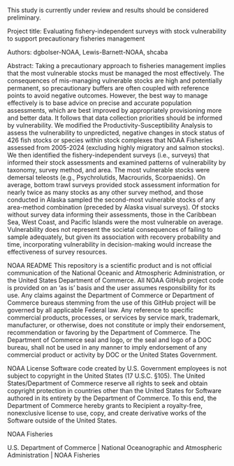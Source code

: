 This study is currently under review and results should be considered preliminary. 

Project title: Evaluating fishery-independent surveys with stock vulnerability to support precautionary fisheries management

Authors: dgbolser-NOAA, Lewis-Barnett-NOAA, shcaba

Abstract:
Taking a precautionary approach to fisheries management implies that the most vulnerable stocks must be managed the most effectively. The consequences of mis-managing vulnerable stocks are high and potentially permanent, so precautionary buffers are often coupled with reference points to avoid negative outcomes. However, the best way to manage effectively is to base advice on precise and accurate population assessments, which are best improved by appropriately provisioning more and better data. It follows that data collection priorities should be informed by vulnerability. We modified the Productivity-Susceptibility Analysis to assess the vulnerability to unpredicted, negative changes in stock status of 426 fish stocks or species within stock complexes that NOAA Fisheries assessed from 2005-2024 (excluding highly migratory and salmon stocks). We then identified the fishery-independent surveys (i.e., surveys) that informed their stock assessments and examined patterns of vulnerability by taxonomy, survey method, and area. The most vulnerable stocks were demersal teleosts (e.g., Psychrolutids, Macrourids, Scorpaenids). On average, bottom trawl surveys provided stock assessment information for nearly twice as many stocks as any other survey method, and those conducted in Alaska sampled the second-most vulnerable stocks of any area-method combination (preceded by Alaska visual surveys). Of stocks without survey data informing their assessments, those in the Caribbean Sea, West Coast, and Pacific Islands were the most vulnerable on average. Vulnerability does not represent the societal consequences of failing to sample adequately, but given its association with recovery probability and time, incorporating vulnerability in decision-making would increase the effectiveness of survey resources.

NOAA README
This repository is a scientific product and is not official communication of the National Oceanic and Atmospheric Administration, or the United States Department of Commerce. All NOAA GitHub project code is provided on an ‘as is’ basis and the user assumes responsibility for its use. Any claims against the Department of Commerce or Department of Commerce bureaus stemming from the use of this GitHub project will be governed by all applicable Federal law. Any reference to specific commercial products, processes, or services by service mark, trademark, manufacturer, or otherwise, does not constitute or imply their endorsement, recommendation or favoring by the Department of Commerce. The Department of Commerce seal and logo, or the seal and logo of a DOC bureau, shall not be used in any manner to imply endorsement of any commercial product or activity by DOC or the United States Government.

NOAA License
Software code created by U.S. Government employees is not subject to copyright in the United States (17 U.S.C. §105). The United States/Department of Commerce reserve all rights to seek and obtain copyright protection in countries other than the United States for Software authored in its entirety by the Department of Commerce. To this end, the Department of Commerce hereby grants to Recipient a royalty-free, nonexclusive license to use, copy, and create derivative works of the Software outside of the United States.

NOAA Fisheries

U.S. Department of Commerce | National Oceanographic and Atmospheric Administration | NOAA Fisheries
